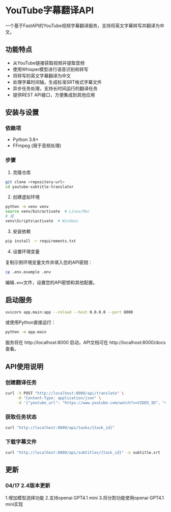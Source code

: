 # YouTube字幕翻译API

一个基于FastAPI的YouTube视频字幕翻译服务，支持将英文字幕转写并翻译为中文。

## 功能特点

- 从YouTube链接获取视频并提取音频
- 使用Whisper模型进行语音识别和转写
- 将转写的英文字幕翻译为中文
- 处理字幕时间轴，生成标准SRT格式字幕文件
- 异步任务处理，支持长时间运行的翻译任务
- 提供REST API接口，方便集成到其他应用

## 安装与设置

### 依赖项

- Python 3.8+
- FFmpeg (用于音频处理)

### 步骤

1. 克隆仓库

```bash
git clone <repository-url>
cd youtube-subtitle-translator
```

2. 创建虚拟环境

```bash
python -m venv venv
source venv/bin/activate  # Linux/Mac
# 或
venv\Scripts\activate  # Windows
```

3. 安装依赖

```bash
pip install -r requirements.txt
```

4. 设置环境变量

复制示例环境变量文件并填入您的API密钥：

```bash
cp .env.example .env
```

编辑`.env`文件，设置您的API密钥和其他配置。

## 启动服务

```bash
uvicorn app.main:app --reload --host 0.0.0.0 --port 8000
```

或使用Python直接运行：

```bash
python -m app.main
```

服务将在 http://localhost:8000 启动，API文档可在 http://localhost:8000/docs 查看。

## API使用说明

### 创建翻译任务

```bash
curl -X POST "http://localhost:8000/api/translate" \
     -H "Content-Type: application/json" \
     -d '{"youtube_url": "https://www.youtube.com/watch?v=VIDEO_ID", "custom_prompt": "这是一个科技视频"}'
```

### 获取任务状态

```bash
curl "http://localhost:8000/api/tasks/{task_id}"
```

### 下载字幕文件

```bash
curl "http://localhost:8000/api/subtitles/{task_id}" -o subtitle.srt
```

## 更新

### 04/17 2.4版本更新

1.增加模型选择功能
2.支持openai GPT4.1 mini
3.将分割功能使用openai GPT4.1 mini实现
